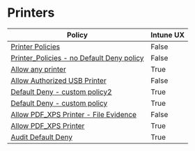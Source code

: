 # Printers

| Policy | Intune UX |
|--------|-----------|
| [ Printer Policies ]( Printer_Policies.md) | False |
| [ Printer_Policies - no Default Deny policy ]( Printer_Policies%20-%20no%20Default%20Deny%20policy.md) | False |
| [ Allow any printer ]( Allow%20any%20printer.md) | True |
| [ Allow Authorized USB Printer ]( Allow%20Authorized%20USB%20Printer.md) | False |
| [ Default Deny - custom policy2 ]( Default%20Deny%20-%20custom%20policy2.md) | True |
| [ Default Deny - custom policy ]( Default%20Deny%20-%20custom%20policy.md) | True |
| [ Allow PDF_XPS Printer - File Evidence ]( Allow%20PDF_XPS%20Printer%20-%20File%20Evidence.md) | False |
| [ Allow PDF_XPS Printer ]( Allow%20PDF_XPS%20Printer.md) | True |
| [ Audit Default Deny ]( Audit%20Default%20Deny.md) | True |
